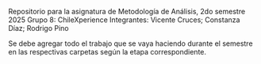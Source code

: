 Repositorio para la asignatura de Metodología de Análisis, 2do semestre 2025
Grupo 8: ChileXperience
Integrantes: Vicente Cruces; Constanza Díaz; Rodrigo Pino

Se debe agregar todo el trabajo que se vaya haciendo durante el semestre en las respectivas carpetas según la etapa correspondiente.
